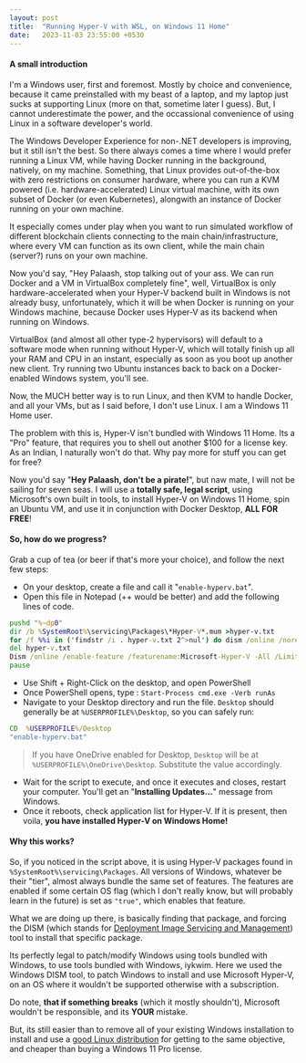 ```yaml
---
layout: post
title:  "Running Hyper-V with WSL, on Windows 11 Home"
date:   2023-11-03 23:55:00 +0530
---
```


#### A small introduction

I'm a Windows user, first and foremost. Mostly by choice and convenience, because it came preinstalled with my beast of a laptop, and my laptop just sucks at supporting Linux (more on that, sometime later I guess). But, I cannot underestimate the power, and the occassional convenience of using Linux in a software developer's world.

The Windows Developer Experience for non-.NET developers is improving, but it still isn't the best. So there always comes a time where I would prefer running a Linux VM, while having Docker running in the background, natively, on my machine. Something, that Linux provides out-of-the-box with zero restrictions on consumer hardware, where you can run a KVM powered (i.e. hardware-accelerated) Linux virtual machine, with its own subset of Docker (or even Kubernetes), alongwith an instance of Docker running on your own machine.

It especially comes under play when you want to run simulated workflow of different blockchain clients connecting to the main chain/infrastructure, where every VM can function as its own client, while the main chain (server?) runs on your own machine.

Now you'd say, "Hey Palaash, stop talking out of your ass. We can run Docker and a VM in VirtualBox completely fine", well, VirtualBox is only hardware-accelerated when your Hyper-V backend built in Windows is not already busy, unfortunately, which it will be when Docker is running on your Windows machine, because Docker uses Hyper-V as its backend when running on Windows.

VirtualBox (and almost all other type-2 hypervisors) will default to a software mode when running without Hyper-V, which will totally finish up all your RAM and CPU in an instant, especially as soon as you boot up another new client. Try running two Ubuntu instances back to back on a Docker-enabled Windows system, you'll see.

Now, the MUCH better way is to run Linux, and then KVM to handle Docker, and all your VMs, but as I said before, I don't use Linux. I am a Windows 11 Home user.

The problem with this is, Hyper-V isn't bundled with Windows 11 Home. Its a "Pro" feature, that requires you to shell out another $100 for a license key. As an Indian, I naturally won't do that. Why pay more for stuff you can get for free?

Now you'd say "**Hey Palaash, don't be a pirate!**", but naw mate, I will not be sailing for seven seas. I will use a **totally safe, legal script**, using Microsoft's own built in tools, to install Hyper-V on Windows 11 Home, spin an Ubuntu VM, and use it in conjunction with Docker Desktop, **ALL FOR FREE**!

#### So, how do we progress?

Grab a cup of tea (or beer if that's more your choice), and follow the next few steps:

- On your desktop, create a file and call it "`enable-hyperv.bat`".
- Open this file in Notepad (++ would be better) and add the following lines of code.

```bat
pushd "%~dp0"
dir /b %SystemRoot%\servicing\Packages\*Hyper-V*.mum >hyper-v.txt
for /f %%i in ('findstr /i . hyper-v.txt 2^>nul') do dism /online /norestart /add-package:"%SystemRoot%\servicing\Packages\%%i"
del hyper-v.txt
Dism /online /enable-feature /featurename:Microsoft-Hyper-V -All /LimitAccess /ALL
pause
```

- Use Shift + Right-Click on the desktop, and open PowerShell
- Once PowerShell opens, type : `Start-Process cmd.exe -Verb runAs`
- Navigate to your Desktop directory and run the file. `Desktop` should generally be at `%USERPROFILE%\Desktop`, so you can safely run:

```bat
CD  %USERPROFILE%/Desktop
"enable-hyperv.bat"
```

> If you have OneDrive enabled for Desktop, `Desktop` will be at `%USERPROFILE%\OneDrive\Desktop`. Substitute the value accordingly.

- Wait for the script to execute, and once it executes and closes, restart your computer. You'll get an "**Installing Updates...**" message from Windows.
- Once it reboots, check application list for Hyper-V. If it is present, then voila, **you have installed Hyper-V on Windows Home!**

#### Why this works?

So, if you noticed in the script above, it is using Hyper-V packages found in  `%SystemRoot%\servicing\Packages`. All versions of Windows, whatever be their "tier", almost always bundle the same set of features. The features are enabled if some certain OS flag (which I don't really know, but will probably learn in the future) is set as `"true"`, which enables that feature.

What we are doing up there, is basically finding that package, and forcing the DISM (which stands for [Deployment Image Servicing and Management](https://learn.microsoft.com/en-us/windows-hardware/manufacture/desktop/what-is-dism?view=windows-11)) tool to install that specific package.

Its perfectly legal to patch/modify Windows using tools bundled with Windows, to use tools bundled with Windows, iykwim. Here we used the Windows DISM tool, to patch Windows to install and use Microsoft Hyper-V, on an OS where it wouldn't be supported otherwise with a subscription.

Do note, **that if something breaks** (which it mostly shouldn't), Microsoft wouldn't be responsible, and its **YOUR** mistake.

But, its still easier than to remove all of your existing Windows installation to install and use a [good Linux distribution](https://www.fedoraproject.org/) for getting to the same objective, and cheaper than buying a Windows 11 Pro license.
